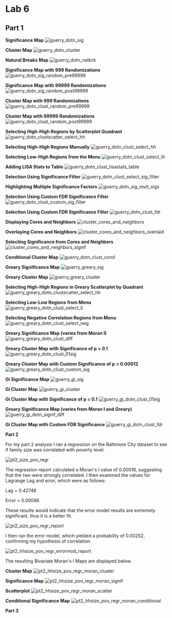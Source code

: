 # __Lab 6__

## __Part 1__

__Significance Map__
![guerry_dotn_sig](https://user-images.githubusercontent.com/42807902/49185946-300e7100-f331-11e8-90b6-baf0a5065044.JPG)

__Cluster Map__
![guerry_dotn_cluster](https://user-images.githubusercontent.com/42807902/49185947-300e7100-f331-11e8-9583-40893118c0b8.JPG)

__Natural Breaks Map__
![guerry_dotn_natbrk](https://user-images.githubusercontent.com/42807902/49185948-300e7100-f331-11e8-8cd3-7efba3d74b12.JPG)

__Significance Map with 999 Randomizations__
![guerry_dotn_sig_random_pre99999](https://user-images.githubusercontent.com/42807902/49185949-300e7100-f331-11e8-897e-3ffff57cc562.JPG)

__Significance Map with 99999 Randomizations__
![guerry_dotn_sig_random_post99999](https://user-images.githubusercontent.com/42807902/49185950-300e7100-f331-11e8-9639-9a3813c5e206.JPG)

__Cluster Map with 999 Randomizations__
![guerry_dotn_clust_random_pre99999](https://user-images.githubusercontent.com/42807902/49185952-30a70780-f331-11e8-9e9b-c62805e6cd6b.JPG)

__Cluster Map with 99999 Randomizations__
![guerry_dotn_clust_random_post99999](https://user-images.githubusercontent.com/42807902/49185951-30a70780-f331-11e8-8463-9d39e302603c.JPG)

__Selecting High-High Regions by Scatterplot Quadrant__
![guerry_dotn_clustscatter_select_hh](https://user-images.githubusercontent.com/42807902/49185953-30a70780-f331-11e8-96bd-b501869a758e.JPG)

__Selecting High-High Regions Manually__
![guerry_dotn_clust_select_hh](https://user-images.githubusercontent.com/42807902/49185954-30a70780-f331-11e8-9e96-c6bb6ca2b06c.JPG)

__Selecting Low-High Regions from the Menu__
![guerry_dotn_clust_select_lh](https://user-images.githubusercontent.com/42807902/49185955-30a70780-f331-11e8-98e1-017470145ef3.JPG)

__Adding LISA Stats to Table__
![guerry_dotn_clust_lisastats_table](https://user-images.githubusercontent.com/42807902/49185956-30a70780-f331-11e8-89ce-8750124771e4.JPG)

__Selection Using Significance Filter__
![guerry_dotn_clust_select_sig_filter](https://user-images.githubusercontent.com/42807902/49185957-30a70780-f331-11e8-9d89-adf22c5b0a80.JPG)


__Highlighting Multiple Significance Factors__
![guerry_dotn_sig_mult_sigs](https://user-images.githubusercontent.com/42807902/49185958-30a70780-f331-11e8-84ed-5b7f7e27dc9c.JPG)

__Selection Using Custom FDR Significance Filter__
![guerry_dotn_clust_custom_sig_filter](https://user-images.githubusercontent.com/42807902/49185959-30a70780-f331-11e8-9062-4e9cea322f13.JPG)

__Selection Using Custom FDR Significance Filter__
![guerry_dotn_clust_fdr](https://user-images.githubusercontent.com/42807902/49185960-30a70780-f331-11e8-8d3d-b3daeb4e6f36.JPG)

__Displaying Cores and Neighbors__
![cluster_cores_and_neighbors](https://user-images.githubusercontent.com/42807902/49185961-30a70780-f331-11e8-8c5b-bf0d0c5b6305.JPG)

__Overlaying Cores and Neighbors__
![cluster_cores_and_neighbors_overlaid](https://user-images.githubusercontent.com/42807902/49185962-30a70780-f331-11e8-9451-8b07561b2c53.JPG)

__Selecting Significance from Cores and Neighbors__
![cluster_cores_and_neighbors_signif](https://user-images.githubusercontent.com/42807902/49185963-313f9e00-f331-11e8-834e-b8fdcd550291.JPG)

__Conditional Cluster Map__
![guerry_dotn_clust_cond](https://user-images.githubusercontent.com/42807902/49185932-2f75da80-f331-11e8-947d-5f4e082eada4.JPG)

__Greary Significance Map__
![guerry_greary_sig](https://user-images.githubusercontent.com/42807902/49185933-2f75da80-f331-11e8-9354-d432ef5a725d.JPG)

__Greary Cluster Map__
![guerry_greary_cluster](https://user-images.githubusercontent.com/42807902/49185934-2f75da80-f331-11e8-9493-550ba2abf1be.JPG)

__Selecting High-High Regions in Greary Scatterplot by Quadrant__
![guerry_greary_dotn_clustscatter_select_hh](https://user-images.githubusercontent.com/42807902/49185935-2f75da80-f331-11e8-9923-1224fb449ef8.JPG)

__Selecting Low-Low Regions from Menu__
![guerry_greary_dotn_clust_select_ll](https://user-images.githubusercontent.com/42807902/49185936-2f75da80-f331-11e8-9d0d-f39999cad0d3.JPG)

__Selecting Negative Correlation Regions from Menu__
![guerry_greary_dotn_clust_select_neg](https://user-images.githubusercontent.com/42807902/49185937-2f75da80-f331-11e8-8fce-70b11247e959.JPG)

__Greary Significance Map (varies from Moran I)__
![guerry_greary_dotn_clust_diff](https://user-images.githubusercontent.com/42807902/49185938-2f75da80-f331-11e8-80b4-9f6e98b745af.JPG)

__Greary Cluster Map with Significance of p = 0.1__
![guerry_greary_dotn_clust_01sig](https://user-images.githubusercontent.com/42807902/49185939-300e7100-f331-11e8-8e9f-c3bb0998a9e7.JPG)

__Greary Cluster Map with Custom Significance of p = 0.00012__
![guerry_greary_dotn_clust_custom_sig](https://user-images.githubusercontent.com/42807902/49185940-300e7100-f331-11e8-99cf-a2de4a07c910.JPG)

__Gi Significance Map__
![guerry_gi_sig](https://user-images.githubusercontent.com/42807902/49185941-300e7100-f331-11e8-8934-3619883b084c.JPG)

__Gi Cluster Map__
![guerry_gi_cluster](https://user-images.githubusercontent.com/42807902/49185942-300e7100-f331-11e8-9f09-e6f997eb7eb6.JPG)

__Gi Cluster Map with Significance of p = 0.1__
![guerry_gi_dotn_clust_01sig](https://user-images.githubusercontent.com/42807902/49185943-300e7100-f331-11e8-810e-661583cd6bf2.JPG)

__Greary Significance Map (varies from Moran I and Greary)__
![guerry_gi_dotn_signif_diff](https://user-images.githubusercontent.com/42807902/49185944-300e7100-f331-11e8-81d2-a53ce5765d8f.JPG)

__Gi Cluster Map with Custom FDR Significance__
![guerry_gi_dotn_clust_fdr](https://user-images.githubusercontent.com/42807902/49185945-300e7100-f331-11e8-8146-dac7a25592f3.JPG)



__Part 2__

For my part 2 analysis I ran a regression on the Baltimore City dataset to see if family size was correlated with poverty level.

![pt2_size_pov_regr](https://user-images.githubusercontent.com/42807902/49186755-78c72980-f333-11e8-9621-db8f1da9c418.JPG)

The regression report calculated a Moran's I value of 0.00016, suggesting that the two were strongly correlated. I then examined the values for Lagrange Lag and error, which were as follows:

Lag = 0.42748

Error = 0.00086

These results would indicate that the error model results are extremely significant, thus it is a better fit.

![pt2_size_pov_regr_report](https://user-images.githubusercontent.com/42807902/49186756-78c72980-f333-11e8-980a-96d1d11fd2d1.JPG)

I then ran the error model, which yielded a probability of 0.00252, confirming my hypothesis of correlation.

![pt2_hhsize_pov_regr_errormod_report](https://user-images.githubusercontent.com/42807902/49186750-782e9300-f333-11e8-80fc-f4439646beb7.JPG)

The resulting Bivariate Moran's I Maps are displayed below.


__Cluster Map__
![pt2_hhsize_pov_regr_moran_cluster](https://user-images.githubusercontent.com/42807902/49186751-782e9300-f333-11e8-8cb4-13876717ccce.JPG)

__Significance Map__
![pt2_hhsize_pov_regr_moran_signif](https://user-images.githubusercontent.com/42807902/49186752-782e9300-f333-11e8-8e51-069d74970fe6.JPG)

__Scatterplot__
![pt2_hhsize_pov_regr_moran_scatter](https://user-images.githubusercontent.com/42807902/49186753-782e9300-f333-11e8-859e-aa4322355f09.JPG)

__Conditional Significance Map__
![pt2_hhsize_pov_regr_moran_conditional](https://user-images.githubusercontent.com/42807902/49186754-782e9300-f333-11e8-8607-be4ace957d66.JPG)








__Part 3__

